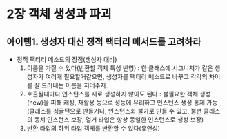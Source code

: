 # 2장 객체 생성과 파괴

## 아이템1. 생성자 대신 정적 팩터리 메서드를 고려하라
* 정적 팩터리 메소드의 장점(생성자 대비)
  1. 이름을 가질 수 있다(반환할 객체 특성 반영) : 한 클래스에 시그니처가 같은 생성자가 여러개 필요할거같으면, 생성자를 팩터리 메소드로 바꾸고 각각의 차이를 잘 드러내는 이름을 지어주자.
  2. 호출될때마다 인스턴스를 새로 생성하지 않아도 된다 : 불필요한 객체 생성(new)을 피해 캐싱, 재활용 등으로 성능에 유리하고 인스턴스 생성 통제 가능(클래스를 싱글턴으로 만들거나, 인스턴스화 불가로 만들 수 있고, 불변 클래스의 동치 인스턴스 보장, 열거 타입은 항상 동일한 인스턴스로 생성 보장)
  3. 반환 타입의 하위 타입 객체를 반환할 수 있다(유연성)